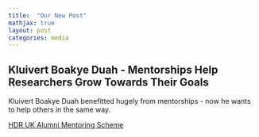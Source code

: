 ```yaml
---
title:  "Our New Post"
mathjax: true
layout: post
categories: media
---
```


## Kluivert Boakye Duah - Mentorships Help Researchers Grow Towards Their Goals

Kluivert Boakye Duah benefitted hugely from mentorships - now he wants to help others in the same way.


[HDR UK Alumni Mentoring Scheme](https://www.hdruk.ac.uk/study-and-train/join-the-hdr-uk-alumni-network/alumni-network-mentorship-programme/kluivert-boakye-duah-mentorships-help-researchers-grow-towards-their-goals/)
